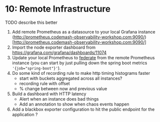 # 10: Remote Infrastructure

TODO describe this better

1. Add remote Prometheus as a datasource to your local Grafana instance (http://prometheus.codemash-observability-workshop.com:9090/)[http://prometheus.codemash-observability-workshop.com:9090/]
2. Import the node exporter dashboard from https://grafana.com/grafana/dashboards/11074
3. Update your local Prometheus to [federate](https://prometheus.io/docs/prometheus/latest/federation/) from the remote Prometheus instance (you can start by just pulling down the spring boot metrics `'{job="spring-boot"}'`).
4. Do some kind of recording rule to make http timing histograms faster
   * start with buckets aggregated across all instances?
   * recording rule with offset
   * % change between now and previous value
5. Build a dashboard with HTTP latency
   * Alert when an instance does bad things
   * Add an annotation to show when chaos events happen
6. Add a blackbox exporter configuration to hit the public endpoint for the application ?